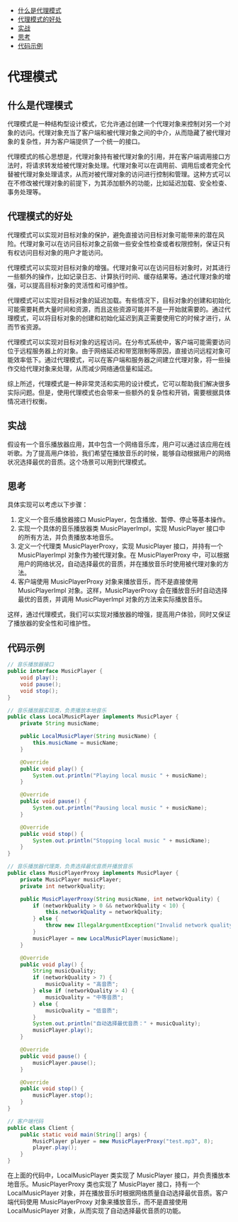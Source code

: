 <!-- TOC -->

- [什么是代理模式](#%E4%BB%80%E4%B9%88%E6%98%AF%E4%BB%A3%E7%90%86%E6%A8%A1%E5%BC%8F)
- [代理模式的好处](#%E4%BB%A3%E7%90%86%E6%A8%A1%E5%BC%8F%E7%9A%84%E5%A5%BD%E5%A4%84)
- [实战](#%E5%AE%9E%E6%88%98)
- [思考](#%E6%80%9D%E8%80%83)
- [代码示例](#%E4%BB%A3%E7%A0%81%E7%A4%BA%E4%BE%8B)

<!-- /TOC -->

# 代理模式
## 什么是代理模式

代理模式是一种结构型设计模式，它允许通过创建一个代理对象来控制对另一个对象的访问。代理对象充当了客户端和被代理对象之间的中介，从而隐藏了被代理对象的复杂性，并为客户端提供了一个统一的接口。

代理模式的核心思想是，代理对象持有被代理对象的引用，并在客户端调用接口方法时，将请求转发给被代理对象处理。代理对象可以在调用前、调用后或者完全代替被代理对象处理请求，从而对被代理对象的访问进行控制和管理。这种方式可以在不修改被代理对象的前提下，为其添加额外的功能，比如延迟加载、安全检查、事务处理等。

## 代理模式的好处

代理模式可以实现对目标对象的保护，避免直接访问目标对象可能带来的潜在风险。代理对象可以在访问目标对象之前做一些安全性检查或者权限控制，保证只有有权访问目标对象的用户才能访问。

代理模式可以实现对目标对象的增强。代理对象可以在访问目标对象时，对其进行一些额外的操作，比如记录日志、计算执行时间、缓存结果等。通过代理对象的增强，可以提高目标对象的灵活性和可维护性。

代理模式可以实现对目标对象的延迟加载。有些情况下，目标对象的创建和初始化可能需要耗费大量时间和资源，而且这些资源可能并不是一开始就需要的。通过代理模式，可以将目标对象的创建和初始化延迟到真正需要使用它的时候才进行，从而节省资源。

代理模式可以实现对目标对象的远程访问。在分布式系统中，客户端可能需要访问位于远程服务器上的对象。由于网络延迟和带宽限制等原因，直接访问远程对象可能效率低下。通过代理模式，可以在客户端和服务器之间建立代理对象，将一些操作交给代理对象来处理，从而减少网络通信量和延迟。

综上所述，代理模式是一种非常灵活和实用的设计模式，它可以帮助我们解决很多实际问题。但是，使用代理模式也会带来一些额外的复杂性和开销，需要根据具体情况进行权衡。

## 实战

假设有一个音乐播放器应用，其中包含一个网络音乐库，用户可以通过该应用在线听歌。为了提高用户体验，我们希望在播放音乐的时候，能够自动根据用户的网络状况选择最优的音质。这个场景可以用到代理模式。

## 思考

具体实现可以考虑以下步骤：

1. 定义一个音乐播放器接口 MusicPlayer，包含播放、暂停、停止等基本操作。
2. 实现一个具体的音乐播放器类 MusicPlayerImpl，实现 MusicPlayer 接口中的所有方法，并负责播放本地音乐。
3. 定义一个代理类 MusicPlayerProxy，实现 MusicPlayer 接口，并持有一个 MusicPlayerImpl 对象作为被代理对象。在 MusicPlayerProxy 中，可以根据用户的网络状况，自动选择最优的音质，并在播放音乐时使用被代理对象的方法。
4. 客户端使用 MusicPlayerProxy 对象来播放音乐，而不是直接使用 MusicPlayerImpl 对象。这样，MusicPlayerProxy 会在播放音乐时自动选择最优的音质，并调用 MusicPlayerImpl 对象的方法来实际播放音乐。

这样，通过代理模式，我们可以实现对播放器的增强，提高用户体验，同时又保证了播放器的安全性和可维护性。

## 代码示例

```java
// 音乐播放器接口
public interface MusicPlayer {
    void play();
    void pause();
    void stop();
}
```

```java
// 音乐播放器实现类，负责播放本地音乐
public class LocalMusicPlayer implements MusicPlayer {
    private String musicName;

    public LocalMusicPlayer(String musicName) {
        this.musicName = musicName;
    }

    @Override
    public void play() {
        System.out.println("Playing local music " + musicName);
    }

    @Override
    public void pause() {
        System.out.println("Pausing local music " + musicName);
    }

    @Override
    public void stop() {
        System.out.println("Stopping local music " + musicName);
    }
}
```

```java
// 音乐播放器代理类，负责选择最优音质并播放音乐
public class MusicPlayerProxy implements MusicPlayer {
    private MusicPlayer musicPlayer;
    private int networkQuality;

    public MusicPlayerProxy(String musicName, int networkQuality) {
        if (networkQuality > 0 && networkQuality < 10) {
            this.networkQuality = networkQuality;
        } else {
            throw new IllegalArgumentException("Invalid network quality level");
        }
        musicPlayer = new LocalMusicPlayer(musicName);
    }

    @Override
    public void play() {
        String musicQuality;
        if (networkQuality > 7) {
            musicQuality = "高音质";
        } else if (networkQuality > 4) {
            musicQuality = "中等音质";
        } else {
            musicQuality = "低音质";
        }
        System.out.println("自动选择最优音质：" + musicQuality);
        musicPlayer.play();
    }

    @Override
    public void pause() {
        musicPlayer.pause();
    }

    @Override
    public void stop() {
        musicPlayer.stop();
    }
}
```

```java
// 客户端代码
public class Client {
    public static void main(String[] args) {
        MusicPlayer player = new MusicPlayerProxy("test.mp3", 8);
        player.play();
    }
}
```

在上面的代码中，LocalMusicPlayer 类实现了 MusicPlayer 接口，并负责播放本地音乐。MusicPlayerProxy 类也实现了 MusicPlayer 接口，持有一个 LocalMusicPlayer 对象，并在播放音乐时根据网络质量自动选择最优音质。客户端代码使用 MusicPlayerProxy 对象来播放音乐，而不是直接使用 LocalMusicPlayer 对象，从而实现了自动选择最优音质的功能。